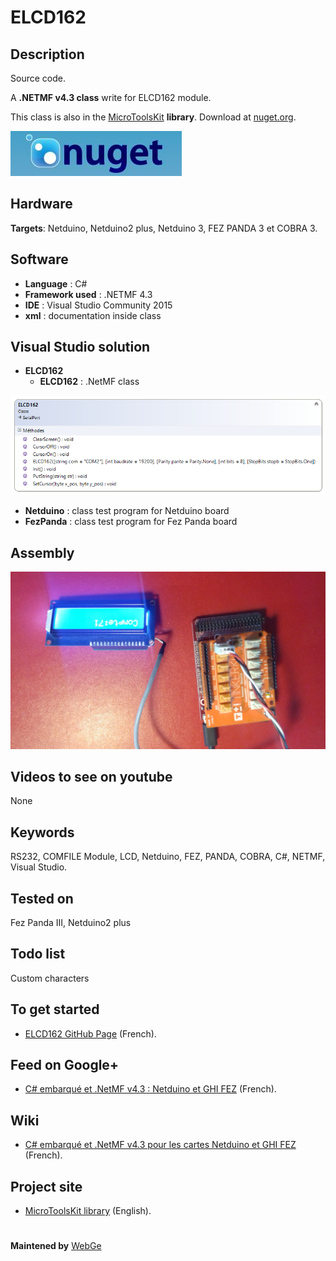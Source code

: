 # ELCD162

**Description**
----
Source code.

A **.NETMF v4.3 class** write for ELCD162 module.

This class is also in the [MicroToolsKit]("https://www.nuget.org/packages/WEBGE.Microtoolskit/") **library**. Download at [nuget.org](https://www.nuget.org).

 ![](img/nuget.JPG)
 
**Hardware**
----
**Targets**: Netduino, Netduino2 plus, Netduino 3, FEZ PANDA 3 et COBRA 3.

**Software**
----
* **Language** : C#
* **Framework used** : .NETMF 4.3
* **IDE** : Visual Studio Community 2015
* **xml** : documentation inside class  

**Visual Studio solution**
----
* **ELCD162**
  * **ELCD162** : .NetMF class

![](img/ELCD162.png)
* **Netduino** : class test program for Netduino board
* **FezPanda** : class test program for Fez Panda board

**Assembly**
----
![](img/ELCD162.jpg)

**Videos to see on youtube**
----
None

**Keywords**
----
RS232, COMFILE Module, LCD, Netduino, FEZ, PANDA, COBRA, C#, NETMF, Visual Studio.

**Tested on**
----
Fez Panda III, Netduino2 plus

**Todo list**
----
Custom characters

**To get started**
----
* [ELCD162 GitHub Page](http://webge.github.io/ELCD162/) (French).

**Feed on Google+**
----
* [C# embarqué et .NetMF v4.3 : Netduino et GHI FEZ](https://plus.google.com/collection/oaaJX) (French).

**Wiki**
----
* [C# embarqué et .NetMF v4.3 pour les cartes Netduino et GHI FEZ](http://webge.dyndns-server.com/dokuwiki/doku.php?id=netmf43:accueilnetmf) (French).

**Project site**
----
* [MicroToolsKit library](http://webge.dyndns-server.com/dokuwiki/doku.php?id=netmf43:6_microtoolskit) (English).
#
**Maintened by** [WebGe](mailto:philippemariano@gmail.com)
